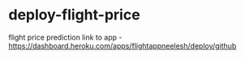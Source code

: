# deploy-flight-price
flight price prediction
link to app - https://dashboard.heroku.com/apps/flightappneelesh/deploy/github
